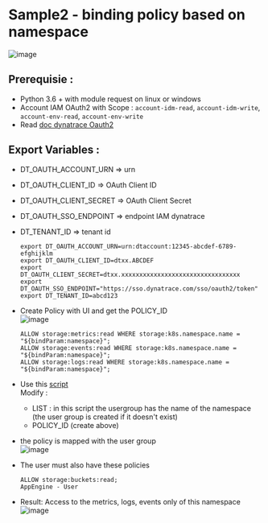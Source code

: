 # Sample2 - binding policy based on namespace
![image](https://github.com/JLLormeau/IAM/assets/40337213/a173a7a4-f5fe-4d88-9308-a4b9635704fa)

## Prerequisie :
- Python 3.6 + with module request on linux or windows
- Account IAM OAuth2 with Scope : `account-idm-read`, `account-idm-write`, `account-env-read`, `account-env-write`
- Read [doc dynatrace Oauth2](https://docs.dynatrace.com/docs/dynatrace-api/basics/dynatrace-api-authentication/account-api-authentication)

## Export Variables :
- DT_OAUTH_ACCOUNT_URN => urn 
- DT_OAUTH_CLIENT_ID => OAuth Client ID
- DT_OAUTH_CLIENT_SECRET => OAuth Client Secret
- DT_OAUTH_SSO_ENDPOINT => endpoint IAM dynatrace
- DT_TENANT_ID => tenant id  

      export DT_OAUTH_ACCOUNT_URN=urn:dtaccount:12345-abcdef-6789-efghijklm
      export DT_OAUTH_CLIENT_ID=dtxx.ABCDEF
      export DT_OAUTH_CLIENT_SECRET=dtxx.xxxxxxxxxxxxxxxxxxxxxxxxxxxxxxxxx
      export DT_OAUTH_SSO_ENDPOINT="https://sso.dynatrace.com/sso/oauth2/token"
      export DT_TENANT_ID=abcd123

- Create Policy with UI and get the POLICY_ID  
![image](https://github.com/JLLormeau/IAM/assets/40337213/9fcb1758-1ed7-4a15-921a-7169e242392f)

      ALLOW storage:metrics:read WHERE storage:k8s.namespace.name = "${bindParam:namespace}"; 
      ALLOW storage:events:read WHERE storage:k8s.namespace.name = "${bindParam:namespace}"; 
      ALLOW storage:logs:read WHERE storage:k8s.namespace.name = "${bindParam:namespace}";

- Use this [script](https://raw.githubusercontent.com/JLLormeau/IAM/main/Sample2_IAM_binding_policy_with_ug/IAM_policy_by_namespace.py)  
Modify :   
  - LIST : in this script the usergroup has the name of the namespace (the user group is created if it doesn't exist)
  - POLICY_ID (create above)

- the policy is mapped with the user group  
![image](https://github.com/JLLormeau/IAM/assets/40337213/d29b66e1-92a9-44ed-a56b-b2a5e0e146a0)

- The user must also have these policies

      ALLOW storage:buckets:read;
      AppEngine - User

- Result: Access to the metrics, logs, events only of this namespace 
![image](https://github.com/JLLormeau/IAM/assets/40337213/0ad1c2ec-c9db-49ed-b55f-cac097618ef7)
